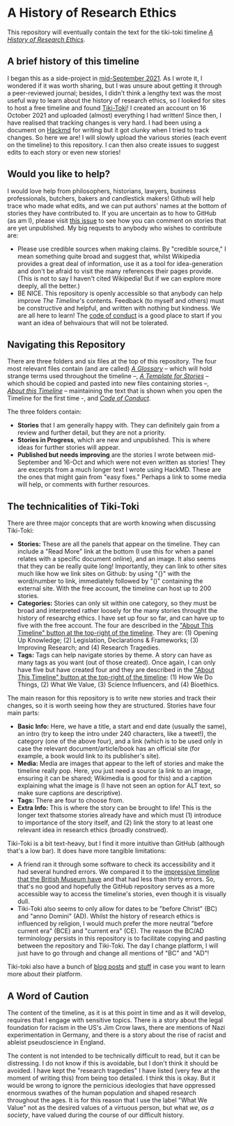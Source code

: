 # A History of Research Ethics
This repository will eventually contain the text for the tiki-toki timeline [*A History of Research Ethics*](https://www.tiki-toki.com/timeline/entry/1753034/A-History-of-Research-Ethics/).

## A brief history of this timeline
I began this as a side-project in [mid-September 2021](https://twitter.com/hermeneuticist/status/1441111868039315462?s=20). As I wrote it, I wondered if it was worth sharing, but I was unsure about getting it through a peer-reviewed journal; besides, I didn't think a lengthy text was the most useful way to learn about the history of research ethics, so I looked for sites to host a free timeline and found [Tiki-Toki](https://www.tiki-toki.com/)! I created an account on 16 October 2021 and uploaded (almost) everything I had written!
Since then, I have realised that tracking changes is very hard. I had been using a document on [Hackmd](https://hackmd.io) for writing but it got clunky when I tried to track changes. 
So here we are! I will slowly upload the various stories (each event on the timeline) to this repository. I can then also create issues to suggest edits to each story or even new stories!

## Would you like to help?
I would love help from philosophers, historians, lawyers, business professionals, butchers, bakers and candlestick makers!
Github will help trace who made what edits, and we can put authors' names at the bottom of stories they have contributed to. If you are uncertain as to how to GitHub (as am I), please visit [this issue](https://github.com/Ismael-KG/A-History-of-Research-Ethics/issues/5#issue-1040112311) to see how you can comment on stories that are yet unpublished.
My big requests to anybody who wishes to contribute are:
* Please use credible sources when making claims. By "credible source," I mean something quite broad and suggest that, whilst Wikipedia provides a great deal of information, use it as a tool for idea-generation and don't be afraid to visit the many references their pages provide. (This is not to say I haven't cited Wikipedia! But if we can explore more deeply, all the better.)
* BE NICE. This repository is openly accessible so that anybody can help improve _The Timeline_'s contents. Feedback (to myself and others) must be constructive and helpful, and written with nothing but kindness. We are all here to learn! The [code of conduct](https://github.com/Ismael-KG/A-History-of-Research-Ethics/blob/1c38c5672d24beb9449ffeb8f5bf5512a02488dc/Code_of_Conduct.md) is a good place to start if you want an idea of behvaiours that will not be tolerated.

## Navigating this Repository
There are three folders and six files at the top of this repository. The four most relevant files contain (and are called) [_A Glossary_](https://github.com/Ismael-KG/A-History-of-Research-Ethics/blob/a936ef6798379a8ab01a8a63bd0957d540032b33/A%20Glossary.md) – which will hold strange terms used throughout the timeline –, [_A Template for Stories_](https://github.com/Ismael-KG/A-History-of-Research-Ethics/blob/a936ef6798379a8ab01a8a63bd0957d540032b33/A%20Template%20for%20Stories.md) – which should be copied and pasted into new files containing stories –, [_About this Timeline_](https://github.com/Ismael-KG/A-History-of-Research-Ethics/blob/a936ef6798379a8ab01a8a63bd0957d540032b33/About%20This%20Timeline.md) – maintaining the text that is shown when you open the Timeline for the first time -, and [_Code of Conduct_](https://github.com/Ismael-KG/A-History-of-Research-Ethics/blob/1c38c5672d24beb9449ffeb8f5bf5512a02488dc/Code_of_Conduct.md).

The three folders contain:
* **Stories** that I am generally happy with. They can definitely gain from a review and further detail, but they are not a priority.
* **Stories in Progress**, which are new and unpublished. This is where ideas for further stories will appear.
* **Published but needs improving** are the stories I wrote between mid-September and 16-Oct and which were not even written as stories! They are excerpts from a much longer text I wrote using HackMD. These are the ones that might gain from "easy fixes." Perhaps a link to some media will help, or comments with further resources.

## The technicalities of Tiki-Toki
There are three major concepts that are worth knowing when discussing Tiki-Toki:
* **Stories:** These are all the panels that appear on the timeline. They can include a "Read More" link at the bottom (I use this for when a panel relates with a specific document online), and an image. It also seems that they can be really quite long! Importantly, they can link to other sites much like how we link sites on Github: by using "{}" with the word/number to link, immediately followed by "()" containing the external site. With the free account, the timeline can host up to 200 stories.
* **Categories:** Stories can only sit within one category, so they must be broad and interpreted rather loosely for the many stories throught the history of researchg ethics. I have set up four so far, and can have up to five with the free account. The four are described in the ["About This Timeline" button at the top-right of the timeline](https://www.tiki-toki.com/timeline/entry/1753034/A-History-of-Research-Ethics/). They are: (1) Opening Up Knowledge; (2) Legislation, Declarations & Frameworks; (3) Improving Research; and (4) Research Tragedies.
* **Tags:** Tags can help navigate stories by theme. A story can have as many tags as you want (out of those created). Once again, I can only have five but have created four and they are described in the ["About This Timeline" button at the top-right of the timeline](https://www.tiki-toki.com/timeline/entry/1753034/A-History-of-Research-Ethics/): (1) How We Do Things, (2) What We Value, (3) Science Influencers, and (4) Bioethics.

The main reason for this repository is to write new stories and track their changes, so it is worth seeing how they are structured. Stories have four main parts:
* **Basic Info:** Here, we have a title, a start and end date (usually the same), an intro (try to keep the intro under 240 characters, like a tweet!), the category (one of the above four), and a link (which is to be used only in case the relevant document/article/book has an official site (for example, a book would link to its publisher's site).
* **Media:** Media are images that appear to the left of stories and make the timeline really pop. Here, you just need a source (a link to an image, ensuring it can be shared; Wikimedia is good for this) and a caption explaining what the image is (I have not seen an option for ALT text, so make sure captions are descriptive).
* **Tags:** There are four to choose from.
* **Extra Info:** This is where the story can be brought to life! This is the longer text thatsome stories already have and which must (1) introduce to importance of the story itself, and (2) link the story to at least one relevant idea in research ethics (broadly construed).

Tiki-Toki is a bit text-heavy, but I find it more intuitive than GitHub (although that's a low bar). It does have more tangible limitations:
* A friend ran it through some software to check its accessibility and it had several hundred errors. We compared it to the [impressive timeline that the British Museum have](https://britishmuseum.withgoogle.com/) and that had less than thirty errors. So, that's no good and hopefully the GitHub repository serves as a more accessible way to access the timeline's stories, even though it is visually dull.
* Tiki-Toki also seems to only allow for dates to be "before Christ" (BC) and "anno Domini" (AD). Whilst the history of research ethics is influenced by religion, I would much prefer the more neutral "before current era" (BCE) and "current era" (CE). The reason the BC/AD terminology persists in this repository is to facilitate copying and pasting between the repository and Tiki-Toki. The day I change platform, I will just have to go through and change all mentions of "BC" and "AD"!

Tiki-toki also have a bunch of [blog posts](https://www.tiki-toki.com/blog/) and [stuff](https://www.tiki-toki.com/faqs/) in case you want to learn more about their platform.

## A Word of Caution
The content of the timeline, as it is at this point in time and as it will develop, requires that I engage with sensitive topics. There is a story about the legal foundation for racism in the US's Jim Crow laws, there are mentions of Nazi experimentation in Germany, and there is a story about the rise of racist and ableist pseudoscience in England.

The content is not intended to be technically difficult to read, but it can be distressing. I do not know if this is avoidable, but I don't think it should be avoided. I have kept the "research tragedies" I have listed (very few at the moment of writing this) from being too detailed. I think this is okay. But it would be wrong to ignore the pernicious ideologies that have oppressed enormous swathes of the human population and shaped research throughout the ages. It is for this reason that I use the label "What We Value" not as the desired values of a virtuous person, but what *we*, *as a society*, have valued during the course of our difficult history.
